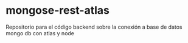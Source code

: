 # mongose-rest-atlas
Repositorio para el código backend sobre la conexión a base de datos mongo db con atlas y node
